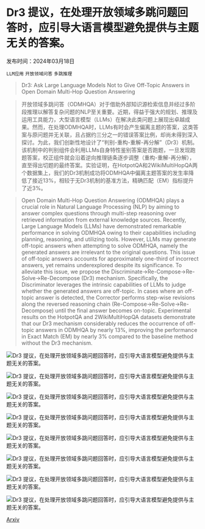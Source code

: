 # Dr3 提议，在处理开放领域多跳问题回答时，应引导大语言模型避免提供与主题无关的答案。

发布时间：2024年03月18日

`LLM应用` `开放领域问答` `多跳推理`

> Dr3: Ask Large Language Models Not to Give Off-Topic Answers in Open Domain Multi-Hop Question Answering

> 开放领域多跳问答（ODMHQA）对于借助外部知识源检索信息并经过多阶段推理以解答复杂问题的NLP至关重要。近期，得益于强大的规划、推理及运用工具能力，大型语言模型（LLMs）在解决此类问题上展现出卓越成果。然而，在处理ODMHQA时，LLMs有时会产生偏离主题的答案，这类答案与原问题并无关联，且占据约三分之一的错误答案比例，却尚未得到深入探讨。为此，我们创新性地设计了“判别-重构-重解-再分解”（Dr3）机制。该机制中的判别组件会利用LLMs自身特性鉴别答案是否跑题，一旦发现跑题答案，校正组件就会沿着逆向推理链条逐步调整（重构-重解-再分解），直至得出切题的最终答案。实验证明，在HotpotQA和2WikiMultiHopQA两个数据集上，我们的Dr3机制成功将ODMHQA中偏离主题答案的发生率降低了接近13%，相较于无Dr3机制的基准方法，精确匹配（EM）指标提升了近3%。

> Open Domain Multi-Hop Question Answering (ODMHQA) plays a crucial role in Natural Language Processing (NLP) by aiming to answer complex questions through multi-step reasoning over retrieved information from external knowledge sources. Recently, Large Language Models (LLMs) have demonstrated remarkable performance in solving ODMHQA owing to their capabilities including planning, reasoning, and utilizing tools. However, LLMs may generate off-topic answers when attempting to solve ODMHQA, namely the generated answers are irrelevant to the original questions. This issue of off-topic answers accounts for approximately one-third of incorrect answers, yet remains underexplored despite its significance. To alleviate this issue, we propose the Discriminate->Re-Compose->Re- Solve->Re-Decompose (Dr3) mechanism. Specifically, the Discriminator leverages the intrinsic capabilities of LLMs to judge whether the generated answers are off-topic. In cases where an off-topic answer is detected, the Corrector performs step-wise revisions along the reversed reasoning chain (Re-Compose->Re-Solve->Re-Decompose) until the final answer becomes on-topic. Experimental results on the HotpotQA and 2WikiMultiHopQA datasets demonstrate that our Dr3 mechanism considerably reduces the occurrence of off-topic answers in ODMHQA by nearly 13%, improving the performance in Exact Match (EM) by nearly 3% compared to the baseline method without the Dr3 mechanism.

![Dr3 提议，在处理开放领域多跳问题回答时，应引导大语言模型避免提供与主题无关的答案。](../../../paper_images/2403.12393/react_plus_v4.png)

![Dr3 提议，在处理开放领域多跳问题回答时，应引导大语言模型避免提供与主题无关的答案。](../../../paper_images/2403.12393/x1.png)

![Dr3 提议，在处理开放领域多跳问题回答时，应引导大语言模型避免提供与主题无关的答案。](../../../paper_images/2403.12393/error_types_diagram.png)

![Dr3 提议，在处理开放领域多跳问题回答时，应引导大语言模型避免提供与主题无关的答案。](../../../paper_images/2403.12393/x2.png)

![Dr3 提议，在处理开放领域多跳问题回答时，应引导大语言模型避免提供与主题无关的答案。](../../../paper_images/2403.12393/dr3_v8.png)

![Dr3 提议，在处理开放领域多跳问题回答时，应引导大语言模型避免提供与主题无关的答案。](../../../paper_images/2403.12393/x3.png)

![Dr3 提议，在处理开放领域多跳问题回答时，应引导大语言模型避免提供与主题无关的答案。](../../../paper_images/2403.12393/x4.png)

![Dr3 提议，在处理开放领域多跳问题回答时，应引导大语言模型避免提供与主题无关的答案。](../../../paper_images/2403.12393/x5.png)

[Arxiv](https://arxiv.org/abs/2403.12393)